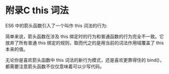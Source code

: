 # 附录C this 词法

ES6 中的箭头函数引入了一个叫作 this 词法的行为:

简单来说，箭头函数在涉及 this 绑定时的行为和普通函数的行为完全不一致。它放弃了所有普通 this 绑定的规则，取而代之的是用当前的词法作用域覆盖了 this 本来的值。

无论你是喜欢箭头函数中 this 词法的新行为模式，还是喜欢更靠得住的 bind\(\)，都需要注意箭头函数不仅仅意味着可以少写代码。



